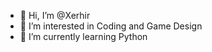 - 👋 Hi, I’m @Xerhir
- 👀 I’m interested in Coding and Game Design
- 🌱 I’m currently learning Python

<!---
Xerhir/Xerhir is a ✨ special ✨ repository because its `README.md` (this file) appears on your GitHub profile.
You can click the Preview link to take a look at your changes.
--->
